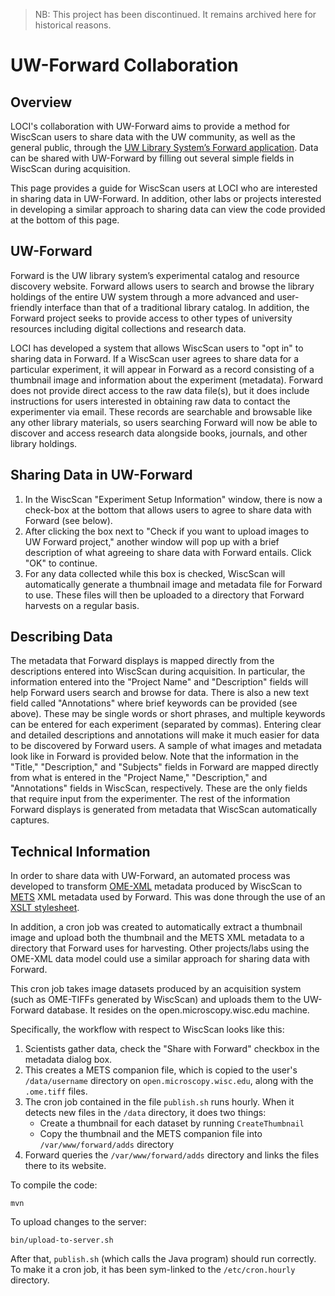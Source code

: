 > NB: This project has been discontinued.
> It remains archived here for historical reasons.

# UW-Forward Collaboration

## Overview

LOCI's collaboration with UW-Forward aims to provide a method for
WiscScan users to share data with the UW community, as well as the
general public, through the [UW Library System’s Forward
application](http://forward.library.wisc.edu/ "UW-Forward"). Data can be
shared with UW-Forward by filling out several simple fields in WiscScan
during acquisition.

This page provides a guide for WiscScan users at LOCI who are interested
in sharing data in UW-Forward. In addition, other labs or projects
interested in developing a similar approach to sharing data can view the
code provided at the bottom of this page.

## UW-Forward

Forward is the UW library system’s experimental catalog and resource
discovery website. Forward allows users to search and browse the library
holdings of the entire UW system through a more advanced and
user-friendly interface than that of a traditional library catalog. In
addition, the Forward project seeks to provide access to other types of
university resources including digital collections and research data.

LOCI has developed a system that allows WiscScan users to "opt in" to
sharing data in Forward. If a WiscScan user agrees to share data for a
particular experiment, it will appear in Forward as a record consisting
of a thumbnail image and information about the experiment (metadata).
Forward does not provide direct access to the raw data file(s), but it
does include instructions for users interested in obtaining raw data to
contact the experimenter via email. These records are searchable and
browsable like any other library materials, so users searching Forward
will now be able to discover and access research data alongside books,
journals, and other library holdings.

## Sharing Data in UW-Forward

1. In the WiscScan "Experiment Setup Information" window, there is now
   a check-box at the bottom that allows users to agree to share data
   with Forward (see below).
2. After clicking the box next to "Check if you want to upload images
   to UW Forward project," another window will pop up with a brief
   description of what agreeing to share data with Forward entails.
   Click "OK" to continue.
3. For any data collected while this box is checked, WiscScan will
   automatically generate a thumbnail image and metadata file for
   Forward to use. These files will then be uploaded to a directory
   that Forward harvests on a regular basis.

## Describing Data

The metadata that Forward displays is mapped directly from the
descriptions entered into WiscScan during acquisition. In particular,
the information entered into the "Project Name" and "Description" fields
will help Forward users search and browse for data. There is also a new
text field called "Annotations" where brief keywords can be provided
(see above). These may be single words or short phrases, and multiple
keywords can be entered for each experiment (separated by commas).
Entering clear and detailed descriptions and annotations will make it
much easier for data to be discovered by Forward users. A sample of what
images and metadata look like in Forward is provided below. Note that
the information in the "Title," "Description," and "Subjects" fields in
Forward are mapped directly from what is entered in the "Project Name,"
"Description," and "Annotations" fields in WiscScan, respectively. These
are the only fields that require input from the experimenter. The rest
of the information Forward displays is generated from metadata that
WiscScan automatically captures.

## Technical Information

In order to share data with UW-Forward, an automated process was
developed to transform
[OME-XML](https://docs.openmicroscopy.org/ome-model/latest/ "OME-XML") metadata produced by
WiscScan to [METS](https://loc.gov/standards/mets/ "METS") XML
metadata used by Forward. This was done through the use of an [XSLT
stylesheet](https://github.com/uw-loci/wiscscan/blob/master/WiscScan/xslt/OMEtoMETSv4.xsl).

In addition, a cron job was created to automatically extract a thumbnail
image and upload both the thumbnail and the METS XML metadata to a
directory that Forward uses for harvesting. Other projects/labs using
the OME-XML data model could use a similar approach for sharing data
with Forward.

This cron job takes image datasets produced by an acquisition system
(such as OME-TIFFs generated by WiscScan) and uploads them to the
UW-Forward database. It resides on the open.microscopy.wisc.edu machine.

Specifically, the workflow with respect to WiscScan looks like this:

1. Scientists gather data, check the "Share with Forward" checkbox in the
   metadata dialog box.
2. This creates a METS companion file, which is copied to the user's
   `/data/username` directory on `open.microscopy.wisc.edu`, along with
   the `.ome.tiff` files.
3. The cron job contained in the file `publish.sh` runs hourly. When it
   detects new files in the `/data` directory, it does two things:
   - Create a thumbnail for each dataset by running `CreateThumbnail`
   - Copy the thumbnail and the METS companion file into
     `/var/www/forward/adds` directory
4. Forward queries the `/var/www/forward/adds` directory and links the
   files there to its website.

To compile the code:
```
mvn
```

To upload changes to the server:
```
bin/upload-to-server.sh
```

After that, `publish.sh` (which calls the Java program) should run
correctly. To make it a cron job, it has been sym-linked to the
`/etc/cron.hourly` directory.

